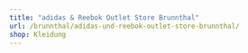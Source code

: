 ```yaml
---
title: "adidas & Reebok Outlet Store Brunnthal"
url: /brunnthal/adidas-und-reebok-outlet-store-brunnthal/
shop: Kleidung
---
```

